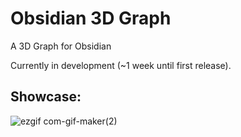 # Obsidian 3D Graph

A 3D Graph for Obsidian

Currently in development (~1 week until first release).

## Showcase:

![ezgif com-gif-maker(2)](https://user-images.githubusercontent.com/55558407/186171569-4357d523-f2ff-46bf-93c8-5ace7e298fe2.gif)
